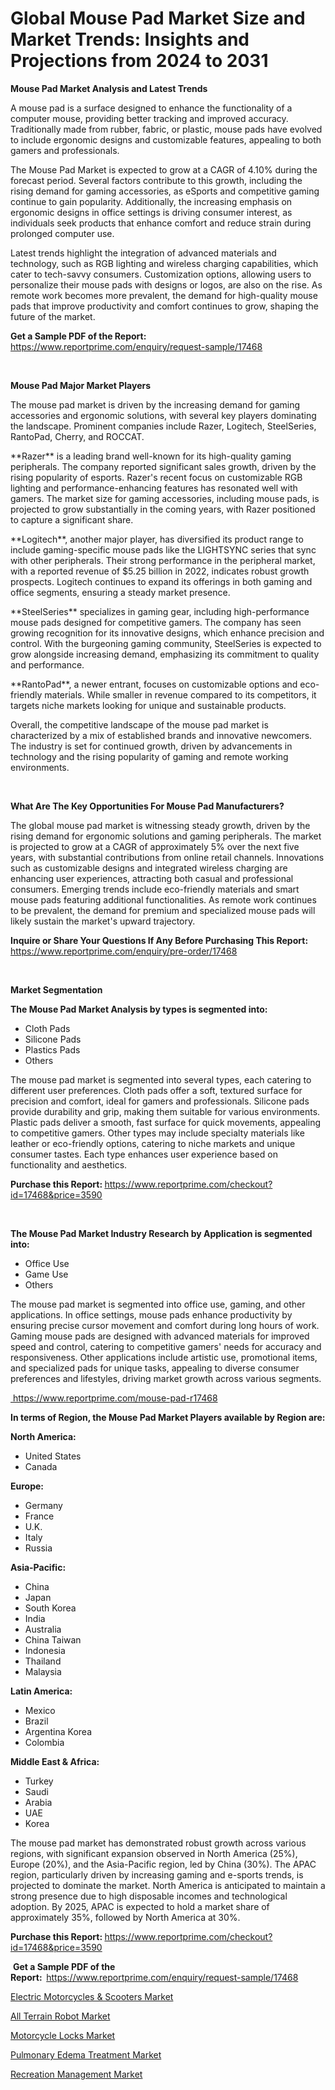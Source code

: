 <p><h1>Global Mouse Pad Market Size and Market Trends: Insights and Projections from 2024 to 2031</h1></p><p><strong>Mouse Pad Market Analysis and Latest Trends</strong></p>
<p><p>A mouse pad is a surface designed to enhance the functionality of a computer mouse, providing better tracking and improved accuracy. Traditionally made from rubber, fabric, or plastic, mouse pads have evolved to include ergonomic designs and customizable features, appealing to both gamers and professionals.</p><p>The Mouse Pad Market is expected to grow at a CAGR of 4.10% during the forecast period. Several factors contribute to this growth, including the rising demand for gaming accessories, as eSports and competitive gaming continue to gain popularity. Additionally, the increasing emphasis on ergonomic designs in office settings is driving consumer interest, as individuals seek products that enhance comfort and reduce strain during prolonged computer use.</p><p>Latest trends highlight the integration of advanced materials and technology, such as RGB lighting and wireless charging capabilities, which cater to tech-savvy consumers. Customization options, allowing users to personalize their mouse pads with designs or logos, are also on the rise. As remote work becomes more prevalent, the demand for high-quality mouse pads that improve productivity and comfort continues to grow, shaping the future of the market.</p></p>
<p><strong>Get a Sample PDF of the Report:&nbsp;</strong> <a href="https://www.reportprime.com/enquiry/request-sample/17468?utm_campaign=11&utm_medium=2&utm_source=Github&utm_content=ia&utm_term=19112024&utm_id=mouse-pad">https://www.reportprime.com/enquiry/request-sample/17468</a></p>
<p>&nbsp;</p>
<p><strong>Mouse Pad Major Market Players</strong></p>
<p><p>The mouse pad market is driven by the increasing demand for gaming accessories and ergonomic solutions, with several key players dominating the landscape. Prominent companies include Razer, Logitech, SteelSeries, RantoPad, Cherry, and ROCCAT.</p><p>**Razer** is a leading brand well-known for its high-quality gaming peripherals. The company reported significant sales growth, driven by the rising popularity of esports. Razer's recent focus on customizable RGB lighting and performance-enhancing features has resonated well with gamers. The market size for gaming accessories, including mouse pads, is projected to grow substantially in the coming years, with Razer positioned to capture a significant share.</p><p>**Logitech**, another major player, has diversified its product range to include gaming-specific mouse pads like the LIGHTSYNC series that sync with other peripherals. Their strong performance in the peripheral market, with a reported revenue of $5.25 billion in 2022, indicates robust growth prospects. Logitech continues to expand its offerings in both gaming and office segments, ensuring a steady market presence.</p><p>**SteelSeries** specializes in gaming gear, including high-performance mouse pads designed for competitive gamers. The company has seen growing recognition for its innovative designs, which enhance precision and control. With the burgeoning gaming community, SteelSeries is expected to grow alongside increasing demand, emphasizing its commitment to quality and performance.</p><p>**RantoPad**, a newer entrant, focuses on customizable options and eco-friendly materials. While smaller in revenue compared to its competitors, it targets niche markets looking for unique and sustainable products.</p><p>Overall, the competitive landscape of the mouse pad market is characterized by a mix of established brands and innovative newcomers. The industry is set for continued growth, driven by advancements in technology and the rising popularity of gaming and remote working environments.</p></p>
<p>&nbsp;</p>
<p><strong>What Are The Key Opportunities For Mouse Pad Manufacturers?</strong></p>
<p><p>The global mouse pad market is witnessing steady growth, driven by the rising demand for ergonomic solutions and gaming peripherals. The market is projected to grow at a CAGR of approximately 5% over the next five years, with substantial contributions from online retail channels. Innovations such as customizable designs and integrated wireless charging are enhancing user experiences, attracting both casual and professional consumers. Emerging trends include eco-friendly materials and smart mouse pads featuring additional functionalities. As remote work continues to be prevalent, the demand for premium and specialized mouse pads will likely sustain the market's upward trajectory.</p></p>
<p><strong>Inquire or Share Your Questions If Any Before Purchasing This Report:</strong> <a href="https://www.reportprime.com/enquiry/pre-order/17468?utm_campaign=11&utm_medium=2&utm_source=Github&utm_content=ia&utm_term=19112024&utm_id=mouse-pad">https://www.reportprime.com/enquiry/pre-order/17468</a></p>
<p>&nbsp;</p>
<p><strong>Market Segmentation</strong></p>
<p><strong>The Mouse Pad Market Analysis by types is segmented into:</strong></p>
<p><ul><li>Cloth Pads</li><li>Silicone Pads</li><li>Plastics Pads</li><li>Others</li></ul></p>
<p><p>The mouse pad market is segmented into several types, each catering to different user preferences. Cloth pads offer a soft, textured surface for precision and comfort, ideal for gamers and professionals. Silicone pads provide durability and grip, making them suitable for various environments. Plastic pads deliver a smooth, fast surface for quick movements, appealing to competitive gamers. Other types may include specialty materials like leather or eco-friendly options, catering to niche markets and unique consumer tastes. Each type enhances user experience based on functionality and aesthetics.</p></p>
<p><strong>Purchase this Report:&nbsp;</strong><a href="https://www.reportprime.com/checkout?id=17468&price=3590&utm_campaign=11&utm_medium=2&utm_source=Github&utm_content=ia&utm_term=19112024&utm_id=mouse-pad">https://www.reportprime.com/checkout?id=17468&price=3590</a></p>
<p>&nbsp;</p>
<p><strong>The Mouse Pad Market Industry Research by Application is segmented into:</strong></p>
<p><ul><li>Office Use</li><li>Game Use</li><li>Others</li></ul></p>
<p><p>The mouse pad market is segmented into office use, gaming, and other applications. In office settings, mouse pads enhance productivity by ensuring precise cursor movement and comfort during long hours of work. Gaming mouse pads are designed with advanced materials for improved speed and control, catering to competitive gamers' needs for accuracy and responsiveness. Other applications include artistic use, promotional items, and specialized pads for unique tasks, appealing to diverse consumer preferences and lifestyles, driving market growth across various segments.</p></p>
<p><a href="https://www.reportprime.com/mouse-pad-r17468?utm_campaign=11&utm_medium=2&utm_source=Github&utm_content=ia&utm_term=19112024&utm_id=mouse-pad">&nbsp;https://www.reportprime.com/mouse-pad-r17468</a></p>
<p><strong>In terms of Region, the Mouse Pad Market Players available by Region are:</strong></p>
<p>
    <p> <strong> North America: </strong>
        <ul>
            <li>United States</li>
            <li>Canada</li>
        </ul>
        </p> 
    <p> <strong> Europe: </strong>
        <ul>
            <li>Germany</li>
            <li>France</li>
            <li>U.K.</li>
            <li>Italy</li>
            <li>Russia</li>
        </ul>
        </p> 
    <p> <strong> Asia-Pacific: </strong>
        <ul>
            <li>China</li>
            <li>Japan</li>
            <li>South Korea</li>
            <li>India</li>
            <li>Australia</li>
            <li>China Taiwan</li>
            <li>Indonesia</li>
            <li>Thailand</li>
            <li>Malaysia</li>
        </ul>
        </p> 
    <p> <strong> Latin America: </strong>
        <ul>
            <li>Mexico</li>
            <li>Brazil</li>
            <li>Argentina Korea</li>
            <li>Colombia</li>
        </ul>
        </p> 
    <p> <strong> Middle East & Africa: </strong>
        <ul>
            <li>Turkey</li>
            <li>Saudi</li>
            <li>Arabia</li>
            <li>UAE</li>
            <li>Korea</li>
        </ul>
    </p>
    </p>
<p><p>The mouse pad market has demonstrated robust growth across various regions, with significant expansion observed in North America (25%), Europe (20%), and the Asia-Pacific region, led by China (30%). The APAC region, particularly driven by increasing gaming and e-sports trends, is projected to dominate the market. North America is anticipated to maintain a strong presence due to high disposable incomes and technological adoption. By 2025, APAC is expected to hold a market share of approximately 35%, followed by North America at 30%.</p></p>
<p><strong>Purchase this Report: </strong><a href="https://www.reportprime.com/checkout?id=17468&price=3590&utm_campaign=11&utm_medium=2&utm_source=Github&utm_content=ia&utm_term=19112024&utm_id=mouse-pad">https://www.reportprime.com/checkout?id=17468&price=3590</a></p>
<p>&nbsp;<strong>Get a Sample PDF of the Report:&nbsp;&nbsp;</strong><a href="https://www.reportprime.com/enquiry/request-sample/17468?utm_campaign=11&utm_medium=2&utm_source=Github&utm_content=ia&utm_term=19112024&utm_id=mouse-pad">https://www.reportprime.com/enquiry/request-sample/17468</a></p>
<p><strong></strong></p>
<p><p><a href="https://www.linkedin.com/pulse/electric-motorcycles-scooters-market-analysis-report-eplae?utm_campaign=11&utm_medium=2&utm_source=Github&utm_content=ia&utm_term=19112024&utm_id=mouse-pad">Electric Motorcycles & Scooters Market</a></p><p><a href="https://www.linkedin.com/pulse/regulatory-landscape-its-influence-global-all-terrain-s4zme?utm_campaign=11&utm_medium=2&utm_source=Github&utm_content=ia&utm_term=19112024&utm_id=mouse-pad">All Terrain Robot Market</a></p><p><a href="https://github.com/KamrulHadi87/Market-Research-Report-List-1/blob/main/motorcycle-locks-market.md?utm_campaign=11&utm_medium=2&utm_source=Github&utm_content=ia&utm_term=19112024&utm_id=mouse-pad">Motorcycle Locks Market</a></p><p><a href="https://issuu.com/reportprime-2/docs/pulmonary-edema-treatment-market-si_db618a72f53bce?utm_campaign=11&utm_medium=2&utm_source=Github&utm_content=ia&utm_term=19112024&utm_id=mouse-pad">Pulmonary Edema Treatment Market</a></p><p><a href="https://issuu.com/reportprime-2/docs/recreation-management-market-size-2_a75f1c2ef2e65b?utm_campaign=11&utm_medium=2&utm_source=Github&utm_content=ia&utm_term=19112024&utm_id=mouse-pad">Recreation Management Market</a></p></p>
